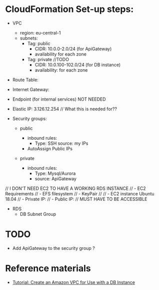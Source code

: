 # CloudFormation Set-up steps:
 - VPC
   - region: eu-central-1 
   - subnets:
     - Tag: public
       -  CIDR: 10.0.0-2.0/24 (for ApiGateway)
       -  availability for each zone
     - Tag: private //TODO
       - CIDR: 10.0.100-102.0/24 (for DB instance)
       - availability:  for each zone

 - Route Table:
 - Internet Gateway:
 - Endpoint (for internal services) NOT NEEDED

 - Elastic IP: 3.126.12.254 // What this is needed for??

 - Security groups:
   - public
     - inbound rules:
       - Type: SSH source: my IPs
     - AutoAssign Public IPs 

   - private
     - inbound rules:
       - Type: Mysql/Aurora
       - source: ApiGateway

// I DON'T NEED EC2 TO HAVE A WORKING RDS INSTANCE
// - EC2 Requirements
//   - EFS filesystem
//   - KeyPair
//
// - EC2 instance Ubuntu 18.04
//   - Private IP:
//   - Public IP: // MUST HAVE TO BE ACCESSIBLE

 - RDS
   - DB Subnet Group

# TODO
 - Add ApiGateway to the security group ?

# Reference materials
 - [Tutorial: Create an Amazon VPC for Use with a DB Instance](https://docs.aws.amazon.com/AmazonRDS/latest/UserGuide/CHAP_Tutorials.WebServerDB.CreateVPC.html#CHAP_Tutorials.WebServerDB.CreateVPC.SecurityGroupDB)